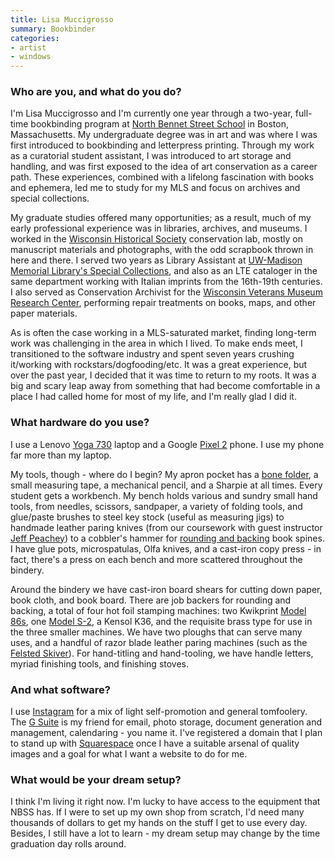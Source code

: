 ```yaml
---
title: Lisa Muccigrosso
summary: Bookbinder
categories:
- artist 
- windows
---
```


### Who are you, and what do you do?

I'm Lisa Muccigrosso and I'm currently one year through a two-year, full-time bookbinding program at [North Bennet Street School](https://www.nbss.edu/ "A university in Boston.") in Boston, Massachusetts. My undergraduate degree was in art and was where I was first introduced to bookbinding and letterpress printing. Through my work as a curatorial student assistant, I was introduced to art storage and handling, and was first exposed to the idea of art conservation as a career path. These experiences, combined with a lifelong fascination with books and ephemera, led me to study for my MLS and focus on archives and special collections. 

My graduate studies offered many opportunities; as a result, much of my early professional experience was in libraries, archives, and museums. I worked in the [Wisconsin Historical Society](https://www.wisconsinhistory.org/ "A library and archive in Wisconsin.") conservation lab, mostly on manuscript materials and photographs, with the odd scrapbook thrown in here and there. I served two years as Library Assistant at [UW-Madison Memorial Library's Special Collections](https://www.library.wisc.edu/specialcollections/ "A collection of rare books and manuscripts at the University of Wisconsin."), and also as an LTE cataloger in the same department working with Italian imprints from the 16th-19th centuries. I also served as Conservation Archivist for the [Wisconsin Veterans Museum Research Center](https://www.wisvetsmuseum.com/research/ "The research centre at the Veterans Museum in Wisconsin."), performing repair treatments on books, maps, and other paper materials.

As is often the case working in a MLS-saturated market, finding long-term work was challenging in the area in which I lived. To make ends meet, I transitioned to the software industry and spent seven years crushing it/working with rockstars/dogfooding/etc. It was a great experience, but over the past year, I decided that it was time to return to my roots. It was a big and scary leap away from something that had become comfortable in a place I had called home for most of my life, and I'm really glad I did it.

### What hardware do you use?

I use a Lenovo [Yoga 730][thinkpad-yoga-370] laptop and a Google [Pixel 2][pixel-2] phone. I use my phone far more than my laptop.

My tools, though - where do I begin? My apron pocket has a [bone folder](https://en.wikipedia.org/wiki/Bone_folder "The Wikipedia entry for Bone Folder."), a small measuring tape, a mechanical pencil, and a Sharpie at all times. Every student gets a workbench. My bench holds various and sundry small hand tools, from needles, scissors, sandpaper, a variety of folding tools, and glue/paste brushes to steel key stock (useful as measuring jigs) to handmade leather paring knives (from our coursework with guest instructor [Jeff Peachey](https://jeffpeachey.com/ "Jeff Peachy's website.")) to a cobbler's hammer for [rounding and backing](https://centerforbookarts.org/monday-methods-rounding-and-backing/ "An aticle on how to round and back book spines.") book spines. I have glue pots, microspatulas, Olfa knives, and a cast-iron copy press - in fact, there's a press on each bench and more scattered throughout the bindery.

Around the bindery we have cast-iron board shears for cutting down paper, book cloth, and book board. There are job backers for rounding and backing, a total of four hot foil stamping machines: two Kwikprint [Model 86s][model-86], one [Model S-2][model-s-2], a Kensol K36, and the requisite brass type for use in the three smaller machines. We have two ploughs that can serve many uses, and a handful of razor blade leather paring machines (such as the [Felsted Skiver][felsted-skiver]). For hand-titling and hand-tooling, we have handle letters, myriad finishing tools, and finishing stoves. 

### And what software?

I use [Instagram](https://www.instagram.com/resting_book_face/ "Lisa's Instagram account.") for a mix of light self-promotion and general tomfoolery. The [G Suite][g-suite] is my friend for email, photo storage, document generation and management, calendaring - you name it. I've registered a domain that I plan to stand up with [Squarespace][] once I have a suitable arsenal of quality images and a goal for what I want a website to do for me.

### What would be your dream setup?

I think I'm living it right now. I'm lucky to have access to the equipment that NBSS has. If I were to set up my own shop from scratch, I'd need many thousands of dollars to get my hands on the stuff I get to use every day. Besides, I still have a lot to learn - my dream setup may change by the time graduation day rolls around.

[felsted-skiver]: https://www.felstedskiver.com/ "A leather paring machine."
[model-86]: http://www.ernestschaeferinc.com/catalog_i6506200.html?catId=276672 "A hot stamper."
[model-s-2]: http://www.ernestschaeferinc.com/catalog_i6506201.html?catId=269247 "A hot stamper."
[pixel-2]: https://en.wikipedia.org/wiki/Pixel_2 "A 5 inch Android smartphone."
[thinkpad-yoga-370]: https://www3.lenovo.com/us/en/laptops/thinkpad/thinkpad-yoga/Yoga-370/p/22TP2TXY370 "A 13.3 inch laptop/tablet device."
[g-suite]: https://gsuite.google.com/ "A hosted solution for email, calendaring and more."
[squarespace]: https://www.squarespace.com/ "A site hosting/creation service."
